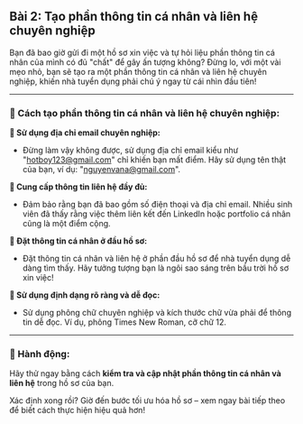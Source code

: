 ## Bài 2: Tạo phần thông tin cá nhân và liên hệ chuyên nghiệp  

Bạn đã bao giờ gửi đi một hồ sơ xin việc và tự hỏi liệu phần thông tin cá nhân của mình có đủ "chất" để gây ấn tượng không? Đừng lo, với một vài mẹo nhỏ, bạn sẽ tạo ra một phần thông tin cá nhân và liên hệ chuyên nghiệp, khiến nhà tuyển dụng phải chú ý ngay từ cái nhìn đầu tiên!

---

### 📌 Cách tạo phần thông tin cá nhân và liên hệ chuyên nghiệp:

**🔹 Sử dụng địa chỉ email chuyên nghiệp:**
- Đừng làm vậy không được, sử dụng địa chỉ email kiểu như "hotboy123@gmail.com" chỉ khiến bạn mất điểm. Hãy sử dụng tên thật của bạn, ví dụ: "nguyenvana@gmail.com".

**🔹 Cung cấp thông tin liên hệ đầy đủ:**
- Đảm bảo rằng bạn đã bao gồm số điện thoại và địa chỉ email. Nhiều sinh viên đã thấy rằng việc thêm liên kết đến LinkedIn hoặc portfolio cá nhân cũng là một điểm cộng.

**🔹 Đặt thông tin cá nhân ở đầu hồ sơ:**
- Đặt thông tin cá nhân và liên hệ ở phần đầu hồ sơ để nhà tuyển dụng dễ dàng tìm thấy. Hãy tưởng tượng bạn là ngôi sao sáng trên bầu trời hồ sơ xin việc!

**🔹 Sử dụng định dạng rõ ràng và dễ đọc:**
- Sử dụng phông chữ chuyên nghiệp và kích thước chữ vừa phải để thông tin dễ đọc. Ví dụ, phông Times New Roman, cỡ chữ 12.

---

### 🚀 Hành động:

Hãy thử ngay bằng cách **kiểm tra và cập nhật phần thông tin cá nhân và liên hệ** trong hồ sơ của bạn.

Xác định xong rồi? Giờ đến bước tối ưu hóa hồ sơ – xem ngay bài tiếp theo để biết cách thực hiện hiệu quả hơn!